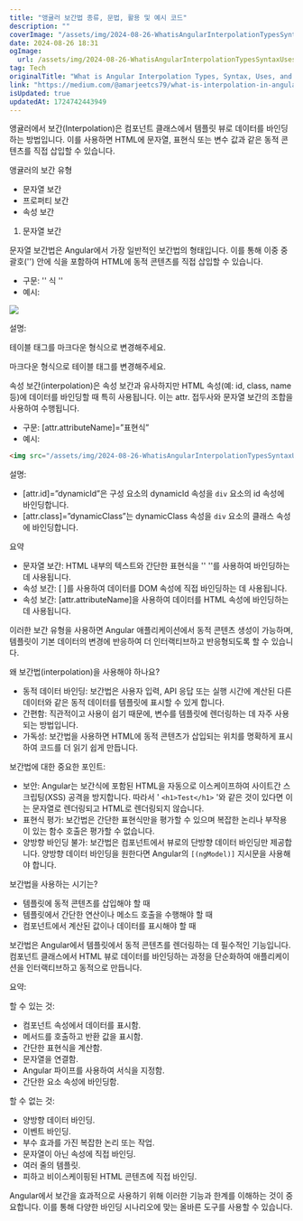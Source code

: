 ```yaml
---
title: "앵귤러 보간법 종류, 문법, 활용 및 예시 코드"
description: ""
coverImage: "/assets/img/2024-08-26-WhatisAngularInterpolationTypesSyntaxUsesandPracticalExamples_0.png"
date: 2024-08-26 18:31
ogImage: 
  url: /assets/img/2024-08-26-WhatisAngularInterpolationTypesSyntaxUsesandPracticalExamples_0.png
tag: Tech
originalTitle: "What is Angular Interpolation Types, Syntax, Uses, and Practical Examples."
link: "https://medium.com/@amarjeetcs79/what-is-interpolation-in-angular-c7cad99d55aa"
isUpdated: true
updatedAt: 1724742443949
---
```



앵귤러에서 보간(Interpolation)은 컴포넌트 클래스에서 템플릿 뷰로 데이터를 바인딩하는 방법입니다. 이를 사용하면 HTML에 문자열, 표현식 또는 변수 값과 같은 동적 콘텐츠를 직접 삽입할 수 있습니다.

앵귤러의 보간 유형

- 문자열 보간
- 프로퍼티 보간
- 속성 보간

1. 문자열 보간

<div class="content-ad"></div>

문자열 보간법은 Angular에서 가장 일반적인 보간법의 형태입니다. 이를 통해 이중 중괄호('') 안에 식을 포함하여 HTML에 동적 콘텐츠를 직접 삽입할 수 있습니다.

- 구문: '' 식 ''
- 예시:

<img src="/assets/img/2024-08-26-WhatisAngularInterpolationTypesSyntaxUsesandPracticalExamples_0.png" />

설명:

<div class="content-ad"></div>

테이블 태그를 마크다운 형식으로 변경해주세요.

<div class="content-ad"></div>

마크다운 형식으로 테이블 태그를 변경해주세요.

<div class="content-ad"></div>

속성 보간(interpolation)은 속성 보간과 유사하지만 HTML 속성(예: id, class, name 등)에 데이터를 바인딩할 때 특히 사용됩니다. 이는 attr. 접두사와 문자열 보간의 조합을 사용하여 수행됩니다.

- 구문: [attr.attributeName]=”표현식”
- 예시:

```html
<img src="/assets/img/2024-08-26-WhatisAngularInterpolationTypesSyntaxUsesandPracticalExamples_2.png" />
```

설명:

<div class="content-ad"></div>

- [attr.id]=”dynamicId”은 구성 요소의 dynamicId 속성을 `div` 요소의 id 속성에 바인딩합니다.
- [attr.class]=”dynamicClass”는 dynamicClass 속성을 `div` 요소의 클래스 속성에 바인딩합니다.

요약

- 문자열 보간: HTML 내부의 텍스트와 간단한 표현식을 '' ''를 사용하여 바인딩하는 데 사용됩니다.
- 속성 보간: [ ]를 사용하여 데이터를 DOM 속성에 직접 바인딩하는 데 사용됩니다.
- 속성 보간: [attr.attributeName]을 사용하여 데이터를 HTML 속성에 바인딩하는 데 사용됩니다.

이러한 보간 유형을 사용하면 Angular 애플리케이션에서 동적 콘텐츠 생성이 가능하며, 템플릿이 기본 데이터의 변경에 반응하여 더 인터랙티브하고 반응형되도록 할 수 있습니다.

<div class="content-ad"></div>

왜 보간법(interpolation)을 사용해야 하나요?

- 동적 데이터 바인딩: 보간법은 사용자 입력, API 응답 또는 실행 시간에 계산된 다른 데이터와 같은 동적 데이터를 템플릿에 표시할 수 있게 합니다.
- 간편함: 직관적이고 사용이 쉽기 때문에, 변수를 템플릿에 렌더링하는 데 자주 사용되는 방법입니다.
- 가독성: 보간법을 사용하면 HTML에 동적 콘텐츠가 삽입되는 위치를 명확하게 표시하여 코드를 더 읽기 쉽게 만듭니다.

보간법에 대한 중요한 포인트:

- 보안: Angular는 보간식에 포함된 HTML을 자동으로 이스케이프하여 사이트간 스크립팅(XSS) 공격을 방지합니다. 따라서 ' `<h1>Test</h1>` '와 같은 것이 있다면 이는 문자열로 렌더링되고 HTML로 렌더링되지 않습니다.
- 표현식 평가: 보간법은 간단한 표현식만을 평가할 수 있으며 복잡한 논리나 부작용이 있는 함수 호출은 평가할 수 없습니다.
- 양방향 바인딩 불가: 보간법은 컴포넌트에서 뷰로의 단방향 데이터 바인딩만 제공합니다. 양방향 데이터 바인딩을 원한다면 Angular의 `[(ngModel)]` 지시문을 사용해야 합니다.

<div class="content-ad"></div>

보간법을 사용하는 시기는?

- 템플릿에 동적 콘텐츠를 삽입해야 할 때
- 템플릿에서 간단한 연산이나 메소드 호출을 수행해야 할 때
- 컴포넌트에서 계산된 값이나 데이터를 표시해야 할 때

보간법은 Angular에서 템플릿에서 동적 콘텐츠를 렌더링하는 데 필수적인 기능입니다. 컴포넌트 클래스에서 HTML 뷰로 데이터를 바인딩하는 과정을 단순화하여 애플리케이션을 인터랙티브하고 동적으로 만듭니다.

요약:

<div class="content-ad"></div>

할 수 있는 것:

- 컴포넌트 속성에서 데이터를 표시함.
- 메서드를 호출하고 반환 값을 표시함.
- 간단한 표현식을 계산함.
- 문자열을 연결함.
- Angular 파이프를 사용하여 서식을 지정함.
- 간단한 요소 속성에 바인딩함.

할 수 없는 것:

- 양방향 데이터 바인딩.
- 이벤트 바인딩.
- 부수 효과를 가진 복잡한 논리 또는 작업.
- 문자열이 아닌 속성에 직접 바인딩.
- 여러 줄의 템플릿.
- 피하고 비이스케이핑된 HTML 콘텐츠에 직접 바인딩.

<div class="content-ad"></div>

Angular에서 보간을 효과적으로 사용하기 위해 이러한 기능과 한계를 이해하는 것이 중요합니다. 이를 통해 다양한 바인딩 시나리오에 맞는 올바른 도구를 사용할 수 있습니다.